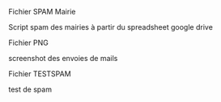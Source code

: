 Fichier SPAM Mairie

Script spam des mairies à partir du spreadsheet google drive

Fichier PNG

screenshot des envoies de mails

Fichier TESTSPAM

test de spam
